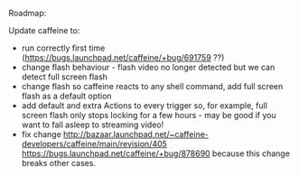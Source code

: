 Roadmap:

Update caffeine to:
* run correctly first time (https://bugs.launchpad.net/caffeine/+bug/691759 ??)
* change flash behaviour - flash video no longer detected but we can detect full screen flash
* change flash so caffeine reacts to any shell command, add full screen flash as a default option
* add default and extra Actions to every trigger so, for example, full screen flash only stops locking for a few hours - may be good if you want to fall asleep to streaming video!
* fix change http://bazaar.launchpad.net/~caffeine-developers/caffeine/main/revision/405 https://bugs.launchpad.net/caffeine/+bug/878690 because this change breaks other cases.

